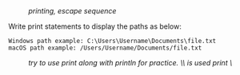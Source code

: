 <div class="hint" title="Practice topics">
  <i style="padding-left: 40px;">printing, escape sequence</i>
</div>

Write print statements to display the paths as below:

    Windows path example: C:\Users\Username\Documents\file.txt
    macOS path example: /Users/Username/Documents/file.txt

<div class="hint">
  <i style="padding-left: 40px;">try to use print along with println for practice. \\ is used print \</i>
</div>

